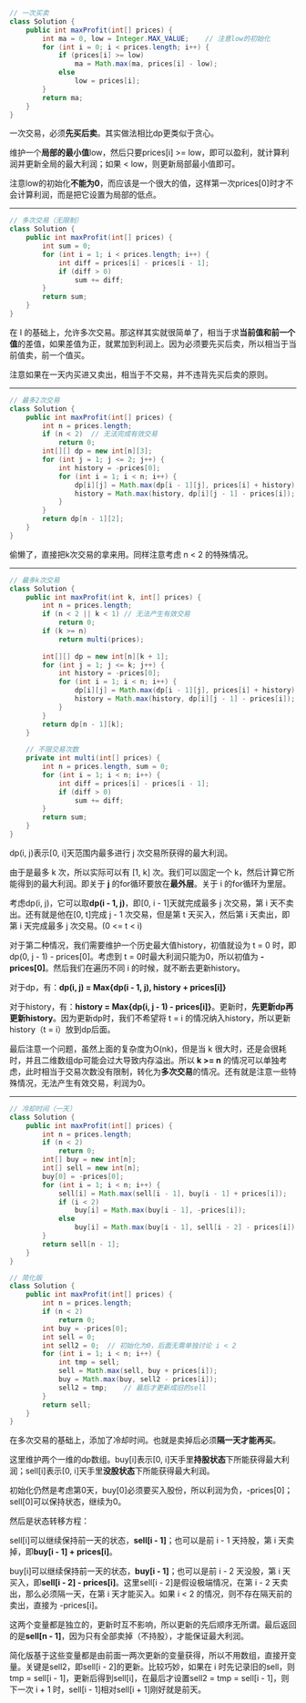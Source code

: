 ``` java
// 一次买卖
class Solution {
    public int maxProfit(int[] prices) {
        int ma = 0, low = Integer.MAX_VALUE;	// 注意low的初始化
        for (int i = 0; i < prices.length; i++) {
            if (prices[i] >= low)
                ma = Math.max(ma, prices[i] - low);
            else
                low = prices[i];
        }
        return ma;
    }
}
```

一次交易，必须**先买后卖**。其实做法相比dp更类似于贪心。

维护一个**局部的最小值**low，然后只要prices[i] >= low，即可以盈利，就计算利润并更新全局的最大利润；如果 < low，则更新局部最小值即可。

注意low的初始化**不能为0**，而应该是一个很大的值，这样第一次prices[0]时才不会计算利润，而是把它设置为局部的低点。

------

``` java
// 多次交易（无限制）
class Solution {
    public int maxProfit(int[] prices) {
        int sum = 0;
        for (int i = 1; i < prices.length; i++) {
            int diff = prices[i] - prices[i - 1];
            if (diff > 0)
                sum += diff;
        }
        return sum;
    }
}
```

在 I 的基础上，允许多次交易。那这样其实就很简单了，相当于求**当前值和前一个值**的差值，如果差值为正，就累加到利润上。因为必须要先买后卖，所以相当于当前值卖，前一个值买。

注意如果在一天内买进又卖出，相当于不交易，并不违背先买后卖的原则。

------

``` java
// 最多2次交易
class Solution {
    public int maxProfit(int[] prices) {
        int n = prices.length;
        if (n < 2)	// 无法完成有效交易
            return 0;
        int[][] dp = new int[n][3];
        for (int j = 1; j <= 2; j++) {
            int history = -prices[0];
            for (int i = 1; i < n; i++) {
                dp[i][j] = Math.max(dp[i - 1][j], prices[i] + history);
                history = Math.max(history, dp[i][j - 1] - prices[i]);
            }
        }
        return dp[n - 1][2];
    }
}
```

偷懒了，直接把k次交易的拿来用。同样注意考虑 n < 2 的特殊情况。

------

``` java
// 最多k次交易
class Solution {
    public int maxProfit(int k, int[] prices) {
        int n = prices.length;
        if (n < 2 || k < 1) // 无法产生有效交易
            return 0;
        if (k >= n)
            return multi(prices);
        
        int[][] dp = new int[n][k + 1];
        for (int j = 1; j <= k; j++) {
            int history = -prices[0];
            for (int i = 1; i < n; i++) {
                dp[i][j] = Math.max(dp[i - 1][j], prices[i] + history);
                history = Math.max(history, dp[i][j - 1] - prices[i]);
            }
        }
        return dp[n - 1][k];
    }
    
    // 不限交易次数
    private int multi(int[] prices) {
        int n = prices.length, sum = 0;
        for (int i = 1; i < n; i++) {
            int diff = prices[i] - prices[i - 1];
            if (diff > 0)
                sum += diff;
        }
        return sum;
    }
}
```

dp(i, j)表示[0, i]天范围内最多进行 j 次交易所获得的最大利润。

由于是最多 k 次，所以实际可以有 [1, k] 次。我们可以固定一个 k，然后计算它所能得到的最大利润。即关于 **j** 的for循环要放在**最外层**。关于 i 的for循环为里层。

考虑dp(i, j)，它可以取**dp(i - 1, j)**，即[0, i - 1]天就完成最多 j 次交易，第 i 天不卖出。还有就是他在[0, t]完成 j - 1 次交易，但是第 t 天买入，然后第 i 天卖出，即第 i 天完成最多 j 次交易。(0 <= t < i)

对于第二种情况，我们需要维护一个历史最大值history，初值就设为 t = 0 时，即dp(0, j - 1) - prices[0]。考虑到 t = 0时最大利润只能为0，所以初值为 **-prices[0]**。然后我们在遍历不同 i 的时候，就不断去更新history。

对于dp，有：**dp(i, j) = Max{dp(i - 1, j), history + prices[i]}**

对于history，有：**history = Max{dp(i, j - 1) - prices[i]}**。更新时，**先更新dp再更新history**。因为更新dp时，我们不希望将 t =  i 的情况纳入history，所以更新history（t = i）放到dp后面。

最后注意一个问题，虽然上面的复杂度为O(nk)，但是当 k 很大时，还是会很耗时，并且二维数组dp可能会过大导致内存溢出。所以 **k >= n** 的情况可以单独考虑，此时相当于交易次数没有限制，转化为**多次交易**的情况。还有就是注意一些特殊情况，无法产生有效交易，利润为0。

------

``` java
// 冷却时间（一天）
class Solution {
    public int maxProfit(int[] prices) {
        int n = prices.length;
        if (n < 2)
            return 0;
        int[] buy = new int[n];
        int[] sell = new int[n];
        buy[0] = -prices[0];
        for (int i = 1; i < n; i++) {
            sell[i] = Math.max(sell[i - 1], buy[i - 1] + prices[i]);
            if (i < 2)
                buy[i] = Math.max(buy[i - 1], -prices[i]);
            else
                buy[i] = Math.max(buy[i - 1], sell[i - 2] - prices[i]);
        }
        return sell[n - 1];
    }
}

// 简化版
class Solution {
    public int maxProfit(int[] prices) {
        int n = prices.length;
        if (n < 2)
            return 0;
        int buy = -prices[0];
        int sell = 0;
        int sell2 = 0;	// 初始化为0，后面无需单独讨论 i < 2
        for (int i = 1; i < n; i++) {
            int tmp = sell;
            sell = Math.max(sell, buy + prices[i]);
            buy = Math.max(buy, sell2 - prices[i]);
            sell2 = tmp;	// 最后才更新成旧的sell
        }
        return sell;
    }
}
```

在多次交易的基础上，添加了冷却时间。也就是卖掉后必须**隔一天才能再买**。

这里维护两个一维的dp数组。buy[i]表示[0, i]天手里**持股状态**下所能获得最大利润；sell[i]表示[0, i]天手里**没股状态**下所能获得最大利润。

初始化仍然是考虑第0天，buy[0]必须要买入股份，所以利润为负，-prices[0]；sell[0]可以保持状态，继续为0。

然后是状态转移方程：

sell[i]可以继续保持前一天的状态，**sell[i - 1]**；也可以是前 i - 1 天持股，第 i 天卖掉，即**buy[i - 1] + prices[i]**。

buy[i]可以继续保持前一天的状态，**buy[i - 1]**；也可以是前 i - 2 天没股，第 i 天买入，即**sell[i - 2]  - prices[i]**。这里sell[i - 2]是假设极端情况，在第 i - 2 天卖出，那么必须隔一天，在第 i 天才能买入。如果 i < 2 的情况，则不存在隔天前的卖出，直接为 -prices[i]。

这两个变量都是独立的，更新时互不影响，所以更新的先后顺序无所谓。最后返回的是**sell[n - 1]**，因为只有全部卖掉（不持股），才能保证最大利润。

简化版基于这些变量都是由前面一两次更新的变量获得，所以不用数组，直接开变量。关键是sell2，即sell[i - 2]的更新。比较巧妙，如果在 i 时先记录旧的sell，则tmp = sell[i - 1]，更新后得到sell[i]，在最后才设置sell2 = tmp = sell[i - 1]，则下一次 i + 1 时，sell[i - 1]相对sell[i + 1]刚好就是前天。